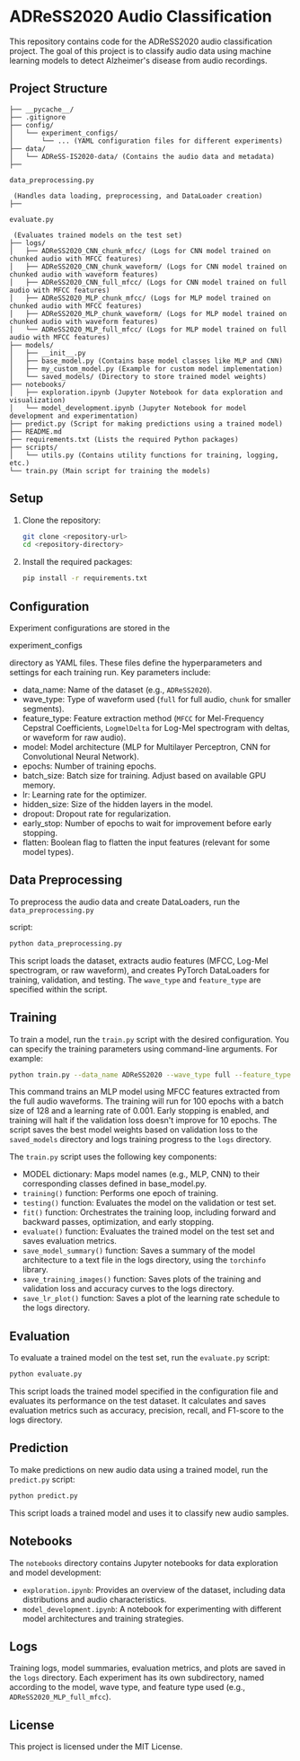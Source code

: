 # ADReSS2020 Audio Classification

This repository contains code for the ADReSS2020 audio classification project. The goal of this project is to classify audio data using machine learning models to detect Alzheimer's disease from audio recordings.

## Project Structure

```
├── __pycache__/
├── .gitignore
├── config/
│   └── experiment_configs/
│       └── ... (YAML configuration files for different experiments)
├── data/
│   └── ADReSS-IS2020-data/ (Contains the audio data and metadata)
├── 

data_preprocessing.py

 (Handles data loading, preprocessing, and DataLoader creation)
├── 

evaluate.py

 (Evaluates trained models on the test set)
├── logs/
│   ├── ADReSS2020_CNN_chunk_mfcc/ (Logs for CNN model trained on chunked audio with MFCC features)
│   ├── ADReSS2020_CNN_chunk_waveform/ (Logs for CNN model trained on chunked audio with waveform features)
│   ├── ADReSS2020_CNN_full_mfcc/ (Logs for CNN model trained on full audio with MFCC features)
│   ├── ADReSS2020_MLP_chunk_mfcc/ (Logs for MLP model trained on chunked audio with MFCC features)
│   ├── ADReSS2020_MLP_chunk_waveform/ (Logs for MLP model trained on chunked audio with waveform features)
│   └── ADReSS2020_MLP_full_mfcc/ (Logs for MLP model trained on full audio with MFCC features)
├── models/
│   ├── __init__.py
│   ├── base_model.py (Contains base model classes like MLP and CNN)
│   ├── my_custom_model.py (Example for custom model implementation)
│   └── saved_models/ (Directory to store trained model weights)
├── notebooks/
│   ├── exploration.ipynb (Jupyter Notebook for data exploration and visualization)
│   └── model_development.ipynb (Jupyter Notebook for model development and experimentation)
├── predict.py (Script for making predictions using a trained model)
├── README.md
├── requirements.txt (Lists the required Python packages)
├── scripts/
│   └── utils.py (Contains utility functions for training, logging, etc.)
└── train.py (Main script for training the models)
```

## Setup

1.  Clone the repository:

    ```sh
    git clone <repository-url>
    cd <repository-directory>
    ```
2.  Install the required packages:

    ```sh
    pip install -r requirements.txt
    ```

## Configuration

Experiment configurations are stored in the 

experiment_configs

 directory as YAML files. These files define the hyperparameters and settings for each training run.  Key parameters include:

*   data_name: Name of the dataset (e.g., `ADReSS2020`).
*   wave_type: Type of waveform used (`full` for full audio, `chunk` for smaller segments).
*   feature_type: Feature extraction method (`MFCC` for Mel-Frequency Cepstral Coefficients, `LogmelDelta` for Log-Mel spectrogram with deltas, or waveform for raw audio).
*   model: Model architecture (MLP for Multilayer Perceptron, CNN for Convolutional Neural Network).
*   epochs: Number of training epochs.
*   batch_size: Batch size for training.  Adjust based on available GPU memory.
*   lr: Learning rate for the optimizer.
*   hidden_size: Size of the hidden layers in the model.
*   dropout: Dropout rate for regularization.
*   early_stop: Number of epochs to wait for improvement before early stopping.
*   flatten: Boolean flag to flatten the input features (relevant for some model types).

## Data Preprocessing

To preprocess the audio data and create DataLoaders, run the ```data_preprocessing.py```

 script:

```sh
python data_preprocessing.py
```

This script loads the dataset, extracts audio features (MFCC, Log-Mel spectrogram, or raw waveform), and creates PyTorch DataLoaders for training, validation, and testing.  The ```wave_type``` and ```feature_type``` are specified within the script.

## Training

To train a model, run the ```train.py```  script with the desired configuration.  You can specify the training parameters using command-line arguments.  For example:

```sh
python train.py --data_name ADReSS2020 --wave_type full --feature_type MFCC --model MLP --epochs 100 --batch_size 128 --lr 0.001 --hidden_size 128 --dropout 0.5 --early_stop 10
```

This command trains an MLP model using MFCC features extracted from the full audio waveforms. The training will run for 100 epochs with a batch size of 128 and a learning rate of 0.001. Early stopping is enabled, and training will halt if the validation loss doesn't improve for 10 epochs. The script saves the best model weights based on validation loss to the ```saved_models``` directory and logs training progress to the ```logs``` directory.

The ```train.py``` script uses the following key components:

*   MODEL dictionary: Maps model names (e.g., MLP, CNN) to their corresponding classes defined in base_model.py.
*   ```training()``` function: Performs one epoch of training.
*   ```testing()``` function: Evaluates the model on the validation or test set.
*   ```fit()``` function: Orchestrates the training loop, including forward and backward passes, optimization, and early stopping.
*   ```evaluate()``` function: Evaluates the trained model on the test set and saves evaluation metrics.
*   ```save_model_summary()``` function: Saves a summary of the model architecture to a text file in the logs directory, using the `torchinfo` library.
*   ```save_training_images()``` function: Saves plots of the training and validation loss and accuracy curves to the logs directory.
*   ```save_lr_plot()``` function: Saves a plot of the learning rate schedule to the logs directory.

## Evaluation

To evaluate a trained model on the test set, run the ```evaluate.py``` script:

```sh
python evaluate.py
```

This script loads the trained model specified in the configuration file and evaluates its performance on the test dataset. It calculates and saves evaluation metrics such as accuracy, precision, recall, and F1-score to the logs directory.

## Prediction

To make predictions on new audio data using a trained model, run the ```predict.py``` script:

```sh
python predict.py
```

This script loads a trained model and uses it to classify new audio samples.

## Notebooks

The ```notebooks``` directory contains Jupyter notebooks for data exploration and model development:

*   ```exploration.ipynb```: Provides an overview of the dataset, including data distributions and audio characteristics.
*   ```model_development.ipynb```:  A notebook for experimenting with different model architectures and training strategies.

## Logs

Training logs, model summaries, evaluation metrics, and plots are saved in the ```logs``` directory. Each experiment has its own subdirectory, named according to the model, wave type, and feature type used (e.g., `ADReSS2020_MLP_full_mfcc`).

## License

This project is licensed under the MIT License.